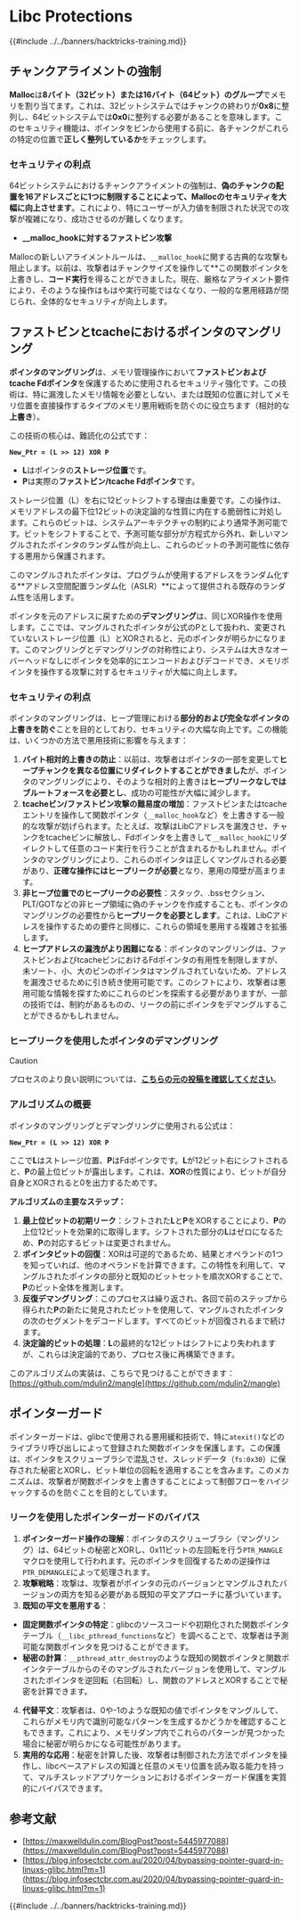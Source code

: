 # Libc Protections

{{#include ../../banners/hacktricks-training.md}}

## チャンクアライメントの強制

**Malloc**は**8バイト（32ビット）または16バイト（64ビット）のグループ**でメモリを割り当てます。これは、32ビットシステムではチャンクの終わりが**0x8**に整列し、64ビットシステムでは**0x0**に整列する必要があることを意味します。このセキュリティ機能は、ポインタをビンから使用する前に、各チャンクがこれらの特定の位置で**正しく整列しているか**をチェックします。

### セキュリティの利点

64ビットシステムにおけるチャンクアライメントの強制は、**偽のチャンクの配置を16アドレスごとに1つに制限することによって、Mallocのセキュリティを大幅に向上させます**。これにより、特にユーザーが入力値を制限された状況での攻撃が複雑になり、成功させるのが難しくなります。

- **\_\_malloc_hookに対するファストビン攻撃**

Mallocの新しいアライメントルールは、`__malloc_hook`に関する古典的な攻撃も阻止します。以前は、攻撃者はチャンクサイズを操作して**この関数ポインタを上書きし、**コード実行**を得ることができました。現在、厳格なアライメント要件により、そのような操作はもはや実行可能ではなくなり、一般的な悪用経路が閉じられ、全体的なセキュリティが向上します。

## ファストビンとtcacheにおけるポインタのマングリング

**ポインタのマングリング**は、メモリ管理操作において**ファストビンおよびtcache Fdポインタ**を保護するために使用されるセキュリティ強化です。この技術は、特に漏洩したメモリ情報を必要としない、または既知の位置に対してメモリ位置を直接操作するタイプのメモリ悪用戦術を防ぐのに役立ちます（相対的な**上書き**）。

この技術の核心は、難読化の公式です：

**`New_Ptr = (L >> 12) XOR P`**

- **L**はポインタの**ストレージ位置**です。
- **P**は実際の**ファストビン/tcache Fdポインタ**です。

ストレージ位置（L）を右に12ビットシフトする理由は重要です。この操作は、メモリアドレスの最下位12ビットの決定論的な性質に内在する脆弱性に対処します。これらのビットは、システムアーキテクチャの制約により通常予測可能です。ビットをシフトすることで、予測可能な部分が方程式から外れ、新しいマングルされたポインタのランダム性が向上し、これらのビットの予測可能性に依存する悪用から保護されます。

このマングルされたポインタは、プログラムが使用するアドレスをランダム化する**アドレス空間配置ランダム化（ASLR）**によって提供される既存のランダム性を活用します。

ポインタを元のアドレスに戻すための**デマングリング**は、同じXOR操作を使用します。ここでは、マングルされたポインタが公式のPとして扱われ、変更されていないストレージ位置（L）とXORされると、元のポインタが明らかになります。このマングリングとデマングリングの対称性により、システムは大きなオーバーヘッドなしにポインタを効率的にエンコードおよびデコードでき、メモリポインタを操作する攻撃に対するセキュリティが大幅に向上します。

### セキュリティの利点

ポインタのマングリングは、ヒープ管理における**部分的および完全なポインタの上書きを防ぐ**ことを目的としており、セキュリティの大幅な向上です。この機能は、いくつかの方法で悪用技術に影響を与えます：

1. **バイト相対的上書きの防止**：以前は、攻撃者はポインタの一部を変更して**ヒープチャンクを異なる位置にリダイレクトすることができました**が、ポインタのマングリングにより、そのような相対的上書きは**ヒープリークなしではブルートフォースを必要とし**、成功の可能性が大幅に減少します。
2. **tcacheビン/ファストビン攻撃の難易度の増加**：ファストビンまたはtcacheエントリを操作して関数ポインタ（`__malloc_hook`など）を上書きする一般的な攻撃が妨げられます。たとえば、攻撃はLibCアドレスを漏洩させ、チャンクをtcacheビンに解放し、Fdポインタを上書きして`__malloc_hook`にリダイレクトして任意のコード実行を行うことが含まれるかもしれません。ポインタのマングリングにより、これらのポインタは正しくマングルされる必要があり、**正確な操作にはヒープリークが必要**となり、悪用の障壁が高まります。
3. **非ヒープ位置でのヒープリークの必要性**：スタック、.bssセクション、PLT/GOTなどの非ヒープ領域に偽のチャンクを作成することも、ポインタのマングリングの必要性から**ヒープリークを必要とします**。これは、LibCアドレスを操作するための要件と同様に、これらの領域を悪用する複雑さを拡張します。
4. **ヒープアドレスの漏洩がより困難になる**：ポインタのマングリングは、ファストビンおよびtcacheビンにおけるFdポインタの有用性を制限しますが、未ソート、小、大のビンのポインタはマングルされていないため、アドレスを漏洩させるために引き続き使用可能です。このシフトにより、攻撃者は悪用可能な情報を探すためにこれらのビンを探索する必要がありますが、一部の技術では、制約があるものの、リークの前にポインタをデマングルすることができるかもしれません。

### **ヒープリークを使用したポインタのデマングリング**

> [!CAUTION]
> プロセスのより良い説明については、[**こちらの元の投稿を確認してください**](https://maxwelldulin.com/BlogPost?post=5445977088)。

### アルゴリズムの概要

ポインタのマングリングとデマングリングに使用される公式は：&#x20;

**`New_Ptr = (L >> 12) XOR P`**

ここで**L**はストレージ位置、**P**はFdポインタです。**L**が12ビット右にシフトされると、**P**の最上位ビットが露出します。これは、**XOR**の性質により、ビットが自分自身とXORされると0を出力するためです。

**アルゴリズムの主要なステップ：**

1. **最上位ビットの初期リーク**：シフトされた**L**と**P**をXORすることにより、**P**の上位12ビットを効果的に取得します。シフトされた部分の**L**はゼロになるため、**P**の対応するビットは変更されません。
2. **ポインタビットの回復**：XORは可逆的であるため、結果とオペランドの1つを知っていれば、他のオペランドを計算できます。この特性を利用して、マングルされたポインタの部分と既知のビットセットを順次XORすることで、**P**のビット全体を推測します。
3. **反復デマングリング**：このプロセスは繰り返され、各回で前のステップから得られた**P**の新たに発見されたビットを使用して、マングルされたポインタの次のセグメントをデコードします。すべてのビットが回復されるまで続けます。
4. **決定論的ビットの処理**：**L**の最終的な12ビットはシフトにより失われますが、これらは決定論的であり、プロセス後に再構築できます。

このアルゴリズムの実装は、こちらで見つけることができます：[https://github.com/mdulin2/mangle](https://github.com/mdulin2/mangle)

## ポインターガード

ポインターガードは、glibcで使用される悪用緩和技術で、特に`atexit()`などのライブラリ呼び出しによって登録された関数ポインタを保護します。この保護は、ポインタをスクリューブラシで混乱させ、スレッドデータ（`fs:0x30`）に保存された秘密とXORし、ビット単位の回転を適用することを含みます。このメカニズムは、攻撃者が関数ポインタを上書きすることによって制御フローをハイジャックするのを防ぐことを目的としています。

### **リークを使用したポインターガードのバイパス**

1. **ポインターガード操作の理解**：ポインタのスクリューブラシ（マングリング）は、64ビットの秘密とXORし、0x11ビットの左回転を行う`PTR_MANGLE`マクロを使用して行われます。元のポインタを回復するための逆操作は`PTR_DEMANGLE`によって処理されます。
2. **攻撃戦略**：攻撃は、攻撃者がポインタの元のバージョンとマングルされたバージョンの両方を知る必要がある既知の平文アプローチに基づいています。
3. **既知の平文を悪用する**：
- **固定関数ポインタの特定**：glibcのソースコードや初期化された関数ポインタテーブル（`__libc_pthread_functions`など）を調べることで、攻撃者は予測可能な関数ポインタを見つけることができます。
- **秘密の計算**：`__pthread_attr_destroy`のような既知の関数ポインタと関数ポインタテーブルからのそのマングルされたバージョンを使用して、マングルされたポインタを逆回転（右回転）し、関数のアドレスとXORすることで秘密を計算できます。
4. **代替平文**：攻撃者は、0や-1のような既知の値でポインタをマングルして、これらがメモリ内で識別可能なパターンを生成するかどうかを確認することもできます。これにより、メモリダンプ内でこれらのパターンが見つかった場合に秘密が明らかになる可能性があります。
5. **実用的な応用**：秘密を計算した後、攻撃者は制御された方法でポインタを操作し、libcベースアドレスの知識と任意のメモリ位置を読み取る能力を持って、マルチスレッドアプリケーションにおけるポインターガード保護を実質的にバイパスできます。

## 参考文献

- [https://maxwelldulin.com/BlogPost?post=5445977088](https://maxwelldulin.com/BlogPost?post=5445977088)
- [https://blog.infosectcbr.com.au/2020/04/bypassing-pointer-guard-in-linuxs-glibc.html?m=1](https://blog.infosectcbr.com.au/2020/04/bypassing-pointer-guard-in-linuxs-glibc.html?m=1)

{{#include ../../banners/hacktricks-training.md}}
